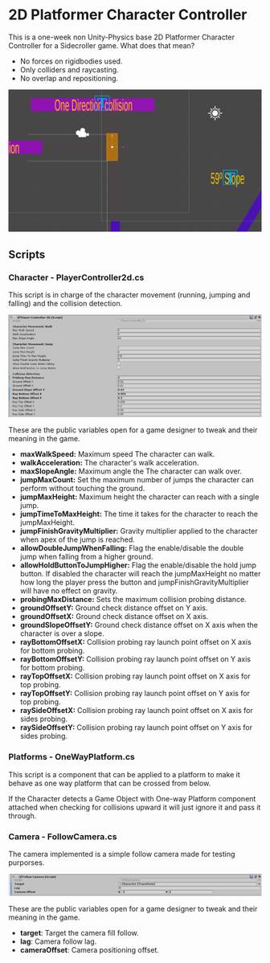 # 2D Platformer Character Controller

This is a one-week non Unity-Physics base 2D Platformer Character Controller for a Sidecroller game. What does that mean?
- No forces on rigidbodies used.
- Only colliders and raycasting.
- No overlap and repositioning.

![image info](./Documentation/img/probing_raycasting.png)

## Scripts
### Character - PlayerController2d.cs
This script is in charge of the character movement (running, jumping and falling) and the collision detection.

![image info](./Documentation/img/2dcharacter_publicvars.png)

These are the public variables open for a game designer to tweak and their meaning in the game.
- **maxWalkSpeed:** Maximum speed The character can walk.
- **walkAcceleration:** The character's walk acceleration.
- **maxSlopeAngle:** Maximum angle the The character can walk over.
- **jumpMaxCount:** Set the maximum number of jumps the character can perform without touching the ground.
- **jumpMaxHeight:** Maximum height the character can reach with a single jump.
- **jumpTimeToMaxHeight:** The time it takes for the character to reach the jumpMaxHeight.
- **jumpFinishGravityMultiplier:** Gravity multiplier applied to the character when apex of the jump is reached.
- **allowDoubleJumpWhenFalling:** Flag the enable/disable the double jump when falling from a higher ground.
- **allowHoldButtonToJumpHigher:** Flag the enable/disable the hold jump button. If disabled the character will reach the jumpMaxHeight no matter how long the player press the button and jumpFinishGravityMultiplier will have no effect on gravity.
- **probingMaxDistance:** Sets the maximum collision probing distance.
- **groundOffsetY:** Ground check distance offset on Y axis.
- **groundOffsetX:** Ground check distance offset on X axis.
- **groundSlopeOffsetY:** Ground check distance offset on X axis when the character is over a slope.
- **rayBottomOffsetX:** Collision probing ray launch point offset on X axis for bottom probing.
- **rayBottomOffsetY:** Collision probing ray launch point offset on Y axis for bottom probing.
- **rayTopOffsetX:** Collision probing ray launch point offset on X axis for top probing.
- **rayTopOffsetY:** Collision probing ray launch point offset on Y axis for top probing.
- **raySideOffsetX:** Collision probing ray launch point offset on X axis for sides probing.
- **raySideOffsetY:** Collision probing ray launch point offset on Y axis for sides probing.

### Platforms - OneWayPlatform.cs
This script is a component that can be applied to a platform to make it behave as one way platform that can be crossed from below.

If the Character detects a Game Object with One-way Platform component attached when checking for collisions upward it will just ignore it and pass it through.

### Camera - FollowCamera.cs
The camera implemented is a simple follow camera made for testing purporses.

![image info](./Documentation/img/followcamera_publicvars.png)

These are the public variables open for a game designer to tweak and their meaning in the game.

- **target**: Target the camera fill follow.
- **lag**: Camera follow lag.
- **cameraOffset**: Camera positioning offset.
